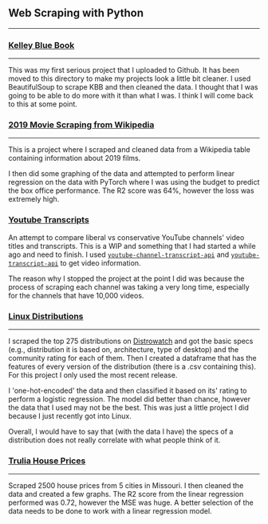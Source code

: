 ## Web Scraping with Python
---------------------------

### [Kelley Blue Book](kbb)
--------------------
This was my first serious project that I uploaded to Github. It has been moved to this directory to make my projects look a little bit cleaner. I used BeautifulSoup to scrape KBB and then cleaned the data. I thought that I was going to be able to do more with it than what I was. I think I will come back to this at some point.


### [2019 Movie Scraping from Wikipedia](wikimovies)
--------------------------------------
This is a project where I scraped and cleaned data from a Wikipedia table containing information about 2019 films.

I then did some graphing of the data and attempted to perform linear regression on the data with PyTorch where I was using the budget to predict the box office performance.  The R2 score was 64%, however the loss was extremely high.


### [Youtube Transcripts](youtube-transcripts)
An attempt to compare liberal vs conservative YouTube channels' video titles and transcripts.  This is a WIP and something that I had started a while ago and need to finish.  I used [`youtube-channel-transcript-api`](https://pypi.org/project/youtube-channel-transcript-api/) and [`youtube-transcript-api`](https://pypi.org/project/youtube-transcript-api/) to get video information.

The reason why I stopped the project at the point I did was because the process of scraping each channel was taking a very long time, especially for the channels that have 10,000 videos.


### [Linux Distributions](distrowatch)
-----------------------
I scraped the top 275 distributions on [Distrowatch](https://distrowatch.com/) and got the basic specs (e.g., distribution it is based on, architecture, type of desktop) and the community rating for each of them. Then I created a dataframe that has the features of every version of the distribution (there is a .csv containing this). For this project I only used the most recent release.

I 'one-hot-encoded' the data and then classified it based on its' rating to perform a logistic regression. The model did better than chance, however the data that I used may not be the best.  This was just a little project I did because I just recently got into Linux.

Overall, I would have to say that (with the data I have) the specs of a distribution does not really correlate with what people think of it.


### [Trulia House Prices](trulia)
-----------------------
Scraped 2500 house prices from 5 cities in Missouri. I then cleaned the data and created a few graphs.  The R2 score from the linear regression performed was 0.72, however the MSE was huge. A better selection of the data needs to be done to work with a linear regression model.
